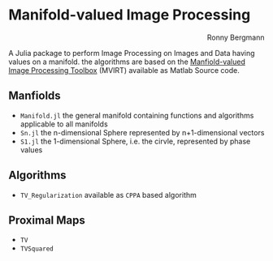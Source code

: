 # Manifold-valued Image Processing
<div align="right">
   Ronny Bergmann <bergmann@mathematik.uni-kl.de>
</div>

A Julia package to perform Image Processing on Images and Data having values
on a manifold.
the algorithms are based on the [Manfiold-valued Image Processing Toolbox](http://www.mathematik.uni-kl.de/imagepro/members/bergmann/mvirt/)
(MVIRT) available as Matlab Source code.

## Manfiolds
* `Manifold.jl` the general manifold containing functions and algorithms applicable to all manifolds
* `Sn.jl` the n-dimensional Sphere represented by n+1-dimensional vectors
* `S1.jl` the 1-dimensional Sphere, i.e. the cirvle, represented by phase values

## Algorithms
* `TV_Regularization` available as `CPPA` based algorithm

## Proximal Maps
* `TV`
* `TVSquared`
